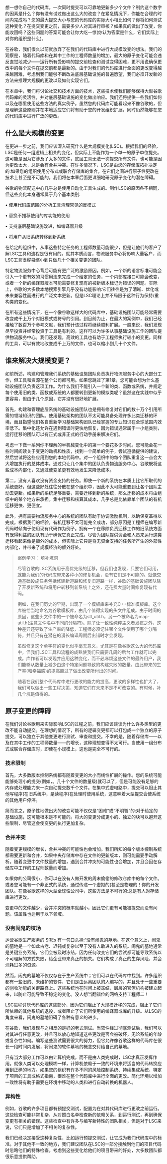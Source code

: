 想一想你自己的代码库。一次同时提交可以可靠地更新多少个文件？制约这个数字的因素是什么？你有没有试过做出这么大的改变？在紧急情况下，你能在合理的时间内完成吗？您的最大提交大小与您的代码库的实际大小相比如何？你将如何测试这种变化？在提交变更之前，需要多少人对其进行审核？如果真的做出了改变，你能收回吗？这些问题的答案可能会让你大吃一惊(你认为答案是什么，它们实际上对你的组织是什么)。

在谷歌，我们很久以前就放弃了在我们的代码库中进行大规模改变的想法。我们的观察是，随着代码库和在其中工作的工程师数量的增加，最大的原子变化可能会违反直觉地减少——运行所有受影响的提交前检查和测试变得困难，更不用说确保更改中的每个文件在提交前都是最新的。由于对我们的代码库进行全面的更改变得越来越困难，考虑到我们能够不断改进底层基础设施的普遍愿望，我们必须开发新的方法来推理大规模的更改以及如何实现它们。

在本章中，我们将讨论社交和技术方面的技术，这些技术使我们能够保持大型谷歌代码库的灵活性，并对底层基础设施的变化做出响应。我们还将提供一些我们如何以及在哪里使用这些方法的真实例子。虽然您的代码库可能看起来不像谷歌的，但是理解这些原则并在本地适应它们将有助于您的开发组织扩展，同时仍然能够在您的代码库中进行广泛的更改。

## 什么是大规模的变更

在更进一步之前，我们应该深入研究什么是大规模变化(LSC)。根据我们的经验，LSC是任何一组逻辑上相关的变化，但实际上不能作为一个单一的原子单位提交。这可能是因为它涉及了太多的文件，底层工具无法一次提交所有文件，也可能是因为更改太大，总是会有合并冲突。在许多情况下，LSC是由您的存储库拓扑决定的:如果您的组织使用分布式或联合存储库的集合，在它们之间进行原子性更改在技术上甚至是不可能的。我们将在本章后面更详细地研究原子变化的潜在障碍。

谷歌的物流配送中心几乎总是使用自动化工具生成的。制作LSC的原因各不相同，但这些变化本身通常属于几个基本类别:

•  使用代码库范围的分析工具清理常见的反模式

•  替换不推荐使用的库功能的使用

•  支持底层基础设施改进，如编译器升级

•  将用户从旧系统转移到新系统

在给定的组织中，从事这些特定任务的工程师数量可能很少，但是让他们的客户了解LSC工具和流程是很有用的。就其本质而言，物流服务中心将影响大量客户，而LSC工具很容易缩小到只做几十个相关变更的团队。

特定物流服务中心背后可能有更广泛的激励原因。例如，一个新的语言标准可能会引入一个更有效的习惯用法来完成一个给定的任务，一个内部库接口可能会改变，或者一个新的编译器版本可能需要修复现有的被新版本标记为错误的问题。实际上，谷歌的大多数本地搜索引擎几乎没有功能影响:它们往往是为了清晰、优化或未来兼容性而进行的广泛文本更新。但是LSC理论上并不局限于这种行为保持/重构类的变化。

在所有这些情况下，在一个像谷歌这样大的代码库中，基础设施团队可能经常需要改变成千上万个对旧模式或符号的引用。到目前为止，在最大的案例中，我们已经接触了数百万个参考文献，我们预计该过程将继续顺利扩展。一般来说，我们发现尽早投资并经常投资于工具是有利的，这样可以为许多从事基础设施工作的团队提供物流服务中心。我们还发现，高效的工具也有助于工程师执行较小的变更。同样的工具，可以有效地改变成千上万的文件，也可以缩小到几十个文件。

## 谁来解决大规模变更？

如前所述，构建和管理我们系统的基础设施团队负责执行物流服务中心的大部分工作，但工具和资源在整个公司都可用。如果您跳过了第1章，您可能会想为什么基础设施团队负责这项工作。为什么我们不能引入一个新的类、函数或系统，并规定每个使用旧的类、函数或系统的人都要转到更新的模拟类呢？虽然这在实践中似乎更容易，但由于几个原因，它并没有很好地扩展。

首先，构建和管理底层系统的基础设施团队也是拥有修复对它们的数十万个引用所需的领域知识的团队。使用基础架构的团队不太可能具备处理许多此类迁移的环境，而且指望他们各自重新学习基础架构团队已经掌握的专业知识在全球范围内效率低下。集中化还允许在遇到错误时更快地恢复，因为错误通常属于一小组类别，运行迁移的团队可以有正式或非正式的行动手册来解决它们。

考虑一下做一系列你不理解的半机械变化中的第一个要花多少时间。您可能会花一些时间阅读关于变更的动机和性质，找到一个简单的例子，尝试遵循提供的建议，然后尝试将这些应用到您的本地代码中。对一个组织中的每个团队重复这一点会大大增加执行的总体成本。通过只让几个集中的团队负责物流服务中心，谷歌既将这些成本内部化，又通过使变革更有效地发生来降低成本。

第二，没有人喜欢没有资金支持的任务。即使一个新的系统在本质上比它所取代的系统更好，但这些好处往往分散在整个组织中，因此不太可能重要到让各个团队主动去更新。如果新的系统足够重要，需要迁移到新的系统，那么迁移的成本将由组织中的某个地方来承担。集中迁移和核算其成本，几乎总是比依靠单个团队的有机迁移更快、更便宜。

此外，拥有需要物流服务中心的系统的团队有助于协调激励机制，以确保变革得以完成。根据我们的经验，有机迁移不太可能完全成功，部分原因是工程师在编写新代码时倾向于使用现有代码作为例子。拥有一个在移除负责迁移工作的旧系统方面有既得利益的团队有助于确保它真正完成。尽管为团队提供资金和人员来运行这类迁移看起来像是额外的成本，但实际上它只是将无资金支持的任务所产生的外部性内部化，并带来了规模经济的额外好处。

> 案例学习： 填补坑洞
>
> 尽管谷歌的LSC系统用于高优先级的迁移，但我们也发现，只要它们可用，就能为我们的代码库带来各种小的修复机会，没有它们是不可能的。就像交通基础设施任务包括修建新道路和修复旧道路一样，谷歌的基础设施团队除了开发新系统和将用户转移到新系统上之外，还花费大量时间修复现有代码。
>
> 例如，在我们历史的早期，出现了一个模板库来补充C++标准模板库。这个库被恰当地命名为谷歌模板库，由几个值得实现的头文件组成。由于时间的原因，这些头文件中的一个被命名为stl_util.h，另一个被命名为map-util.h(注意文件名中不同的分隔符)。除了让一致性纯粹主义者发疯之外，这种差异还导致了生产率的降低，工程师必须记住哪个文件使用了哪个分隔符，并且只有在潜在的漫长编译周期后出错时才会发现。
>
> 虽然修复这个单字符的变化似乎毫无意义，尤其是在像谷歌这么大的代码库中，但我们LSC工具和流程的成熟使我们只需要几周的后台工作就可以完成。库作者可以发现并应用这种变化，而不必麻烦这些文件的最终用户，我们能够从数量上减少由这个特定问题导致的构建失败的数量。由此带来的生产率(和幸福感)的提高超过了做出改变所付出的时间。
>
> 随着在我们整个代码库中进行更改的能力的提高，更改的多样性也扩大了，我们可以做出一些工程决策，知道它们在未来不是不可改变的。有时候，补几个坑是值得的。

## 原子变更的障碍

在我们讨论谷歌用来实际影响LSC的过程之前，我们应该谈谈为什么许多类型的更改不能自动提交。在理想的情况下，所有的逻辑变更都可以打包成一个独立的原子提交，可以独立于其他变更进行测试、审查和提交。不幸的是，随着存储库——以及在其中工作的工程师数量——的增长，这种理想变得不太可行。当使用一组分布式或联合存储库时，即使在小规模上，这也是完全不可行的。

### 技术限制

首先，大多数版本控制系统都有随着变更的大小而线性扩展的操作。您的系统可能能够处理小的提交(例如，。几十个文件的数量级)就可以了，但是可能没有足够的内存或处理能力来一次自动提交数千个文件。在集中式虚电路中，提交可以阻止其他写程序(在旧系统中，是读程序)在处理时使用系统，这意味着大型提交会使系统的其他用户停滞。

简而言之，原子性地做出大的改变可能不仅仅是“困难”或“不明智”的:对于给定的基础设施，这可能根本是不可能的。将大的变更分成更小的、独立的块可以避开这些限制，尽管这会使变更的执行更加复杂。

### 合并冲突

随着变更规模的增长，合并冲突的可能性也会增加。我们所知的每个版本控制系统都需要更新和合并，如果中央存储库中存在文件的更新版本，则可能需要手动解析。随着变更中文件数量的增加，遇到合并冲突的可能性也会增加，并且会因在存储库中工作的工程师数量而增加。

如果你的公司很小，你可以在没有人做开发的周末偷偷的修改仓库中的每个文件。或者您可能有一个非正式的系统，通过传递一个虚拟的(甚至是物理的！你的开发团队。在像谷歌这样的大型全球性公司中，这些方法是不可行的:总是有人对存储库进行更改。

变更中的文件越少，合并冲突的概率就越小，因此它们更有可能被提交而没有问题。该属性也适用于以下领域。

### 没有闹鬼的坟场

运营谷歌生产服务的 SREs 有一句口头禅:“没有闹鬼的墓地。在这个意义上，闹鬼的墓地是一个如此古老、迟钝或复杂以至于没有人敢进入的系统。闹鬼的墓地通常是关键业务系统，它们会被及时冻结，因为任何改变它们的尝试都可能导致系统以不可理解的方式失败，给企业带来真正的损失。它们构成了真正的生存风险，并会消耗过多的资源。

然而，闹鬼的墓地不仅仅存在于生产系统中；它们可以在代码库中找到。许多组织都有一些旧的、未维护的软件，它们是由远离团队的人编写的，并且处于一些重要的创收功能的关键路径上。这些系统也在时间上被冻结，层层的官僚机构被建立起来，以防止可能导致不稳定的变化。没人想当翻错位的网络支持工程师二！

LSC进程讨厌代码库的这些部分，因为它们阻止了大规模迁移的完成，阻止了它们所依赖的其他系统的退役，或者阻止了它们所使用的编译器或库的升级。从LSC的角度来看，闹鬼的墓地阻碍了各种有意义的进步。

在谷歌，我们发现与之相反的是好的老式测试。当软件经过彻底测试后，我们可以对其进行任意更改，并且可以放心地知道这些更改是否会被破坏，无论系统的年龄或复杂性如何。编写这些测试需要很大的努力，但它允许像谷歌这样的代码库在很长一段时间内发展，将闹鬼的软件墓地的概念交付给自己的墓地。

只有当大部分工作可以由计算机完成，而不是由人类完成时，LSC才真正发挥作用。就像人类可以处理模糊一样，计算机依赖于一致的环境来将适当的代码转换应用到正确的地方。如果您的组织有许多不同的风险控制系统、持续集成系统、特定于项目的工具或格式指南，很难在整个代码库中进行全面的更改。简化环境以增加一致性将有助于需要在环境中移动的人类和进行自动转换的机器人。

### 异构性

例如，谷歌的许多项目都有预提交测试，配置为在对其代码库进行更改之前运行。这些检查可能非常复杂，从对照白名单检查新的依赖关系，到运行测试，再到确保变更有相关的错误。这些检查中有许多与编写新特性的团队相关，但是对于LSC来说，它们只是增加了不相关的复杂性。

我们已经决定接受这种复杂性，比如运行预提交测试，让它成为我们代码库中的标准。对于其他不一致的地方，我们建议团队在LSC的一部分接触到他们的项目代码时忽略他们的特殊检查。考虑到这些变化给他们的项目带来的好处，大多数团队都很乐意提供帮助。